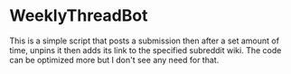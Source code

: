 # WeeklyThreadBot
This is a simple script that posts a submission then after a set amount of time, unpins it then adds its link to the specified subreddit wiki.
The code can be optimized more but I don't see any need for that.
